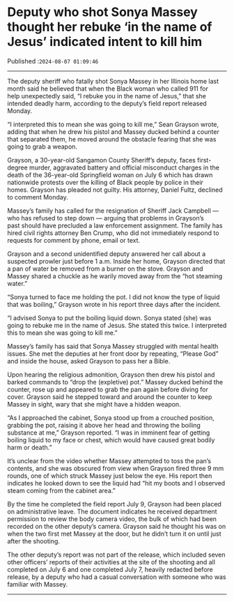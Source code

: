 # Deputy who shot Sonya Massey thought her rebuke ‘in the name of Jesus’ indicated intent to kill him

Published :`2024-08-07 01:09:46`

---

The deputy sheriff who fatally shot Sonya Massey in her Illinois home last month said he believed that when the Black woman who called 911 for help unexpectedly said, “I rebuke you in the name of Jesus,” that she intended deadly harm, according to the deputy’s field report released Monday.

“I interpreted this to mean she was going to kill me,” Sean Grayson wrote, adding that when he drew his pistol and Massey ducked behind a counter that separated them, he moved around the obstacle fearing that she was going to grab a weapon.

Grayson, a 30-year-old Sangamon County Sheriff’s deputy, faces first-degree murder, aggravated battery and official misconduct charges in the death of the 36-year-old Springfield woman on July 6 which has drawn nationwide protests over the killing of Black people by police in their homes. Grayson has pleaded not guilty. His attorney, Daniel Fultz, declined to comment Monday.

Massey’s family has called for the resignation of Sheriff Jack Campbell — who has refused to step down — arguing that problems in Grayson’s past should have precluded a law enforcement assignment. The family has hired civil rights attorney Ben Crump, who did not immediately respond to requests for comment by phone, email or text.

Grayson and a second unidentified deputy answered her call about a suspected prowler just before 1 a.m. Inside her home, Grayson directed that a pan of water be removed from a burner on the stove. Grayson and Massey shared a chuckle as he warily moved away from the “hot steaming water.”

“Sonya turned to face me holding the pot. I did not know the type of liquid that was boiling,” Grayson wrote in his report three days after the incident.

“I advised Sonya to put the boiling liquid down. Sonya stated (she) was going to rebuke me in the name of Jesus. She stated this twice. I interpreted this to mean she was going to kill me.”

Massey’s family has said that Sonya Massey struggled with mental health issues. She met the deputies at her front door by repeating, “Please God” and inside the house, asked Grayson to pass her a Bible.

Upon hearing the religious admonition, Grayson then drew his pistol and barked commands to “drop the (expletive) pot.” Massey ducked behind the counter, rose up and appeared to grab the pan again before diving for cover. Grayson said he stepped toward and around the counter to keep Massey in sight, wary that she might have a hidden weapon.

“As I approached the cabinet, Sonya stood up from a crouched position, grabbing the pot, raising it above her head and throwing the boiling substance at me,” Grayson reported. “I was in imminent fear of getting boiling liquid to my face or chest, which would have caused great bodily harm or death.”

It’s unclear from the video whether Massey attempted to toss the pan’s contents, and she was obscured from view when Grayson fired three 9 mm rounds, one of which struck Massey just below the eye. His report then indicates he looked down to see the liquid had “hit my boots and I observed steam coming from the cabinet area.”

By the time he completed the field report July 9, Grayson had been placed on administrative leave. The document indicates he received department permission to review the body camera video, the bulk of which had been recorded on the other deputy’s camera. Grayson said he thought his was on when the two first met Massey at the door, but he didn’t turn it on until just after the shooting.

The other deputy’s report was not part of the release, which included seven other officers’ reports of their activities at the site of the shooting and all completed on July 6 and one completed July 7, heavily redacted before release, by a deputy who had a casual conversation with someone who was familiar with Massey.

---

